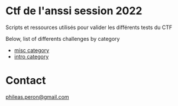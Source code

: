 # Ctf de l'anssi session 2022

Scripts et ressources utilisés pour valider les différents tests du CTF

Below, list of differents challenges by category
- [misc category](misc.md)
- [intro category](intro.md)

# Contact

phileas.peron@gmail.com
